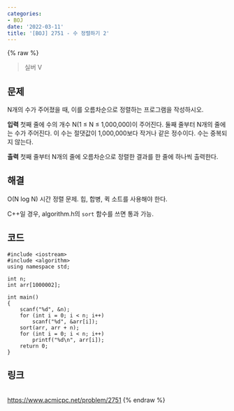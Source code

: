 ```yaml
---
categories:
- BOJ
date: '2022-03-11'
title: '[BOJ] 2751 - 수 정렬하기 2'
---
```


{% raw %}
> 실버 V<br>

## 문제
N개의 수가 주어졌을 때, 이를 오름차순으로 정렬하는 프로그램을 작성하시오.

**입력**
첫째 줄에 수의 개수 N(1 ≤ N ≤ 1,000,000)이 주어진다. 둘째 줄부터 N개의 줄에는 수가 주어진다. 이 수는 절댓값이 1,000,000보다 작거나 같은 정수이다. 수는 중복되지 않는다.

**출력**
첫째 줄부터 N개의 줄에 오름차순으로 정렬한 결과를 한 줄에 하나씩 출력한다.

##  해결
O(N log N) 시간 정렬 문제. 힙, 합병, 퀵 소트를 사용해야 한다.

C++일 경우, algorithm.h의 `sort` 함수를 쓰면 통과 가능.

## 코드
```
#include <iostream>
#include <algorithm>
using namespace std;

int n;
int arr[1000002];

int main()
{
	scanf("%d", &n);
	for (int i = 0; i < n; i++)
		scanf("%d", &arr[i]);
	sort(arr, arr + n);
	for (int i = 0; i < n; i++)
		printf("%d\n", arr[i]);
	return 0;
}
```

## 링크
<br>https://www.acmicpc.net/problem/2751
{% endraw %}